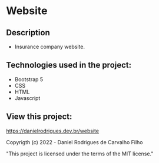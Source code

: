 # Website

## Description

- Insurance company website.

## Technologies used in the project:

- Bootstrap 5
- CSS
- HTML
- Javascript

## View this project:

https://danielrodrigues.dev.br/website

Copyrigth (c) 2022 - Daniel Rodrigues de Carvalho Filho

"This project is licensed under the terms of the MIT license."
